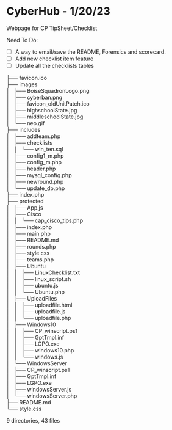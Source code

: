 # CyberHub - 1/20/23
Webpage for CP TipSheet/Checklist

Need To Do: 
- [ ] A way to email/save the README, Forensics and scorecard. 
- [ ] Add new checklist item feature
- [ ] Update all the checklists tables

├── favicon.ico <br />
├── images <br />
│   ├── BoiseSquadronLogo.png <br />
│   ├── cyberban.png <br />
│   ├── favicon_oldUnitPatch.ico <br />
│   ├── highschoolState.jpg <br />
│   ├── middleschoolState.jpg <br />
│   └── neo.gif <br />
├── includes <br />
│   ├── addteam.php <br />
│   ├── checklists <br />
│   │   └── win_ten.sql <br />
│   ├── config1_m.php <br />
│   ├── config_m.php <br />
│   ├── header.php <br />
│   ├── mysql_config.php <br />
│   ├── newround.php <br />
│   └── update_db.php <br />
├── index.php <br />
├── protected <br />
│   ├── App.js <br />
│   ├── Cisco <br />
│   │   └── cap_cisco_tips.php <br />
│   ├── index.php <br />
│   ├── main.php <br />
│   ├── README.md <br />
│   ├── rounds.php <br />
│   ├── style.css <br />
│   ├── teams.php <br />
│   ├── Ubuntu <br />
│   │   ├── LinuxChecklist.txt <br />
│   │   ├── linux_script.sh <br />
│   │   ├── ubuntu.js <br />
│   │   └── Ubuntu.php <br />
│   ├── UploadFiles <br />
│   │   ├── uploadfile.html <br />
│   │   ├── uploadfile.js <br />
│   │   └── uploadfile.php <br />
│   ├── Windows10 <br />
│   │   ├── CP_winscript.ps1 <br />
│   │   ├── GptTmpl.inf <br />
│   │   ├── LGPO.exe <br />
│   │   ├── windows10.php <br />
│   │   └── windows.js <br />
│   └── WindowsServer <br />
│       ├── CP_winscript.ps1 <br />
│       ├── GptTmpl.inf <br />
│       ├── LGPO.exe <br />
│       ├── windowsServer.js <br />
│       └── windowsServer.php <br />
├── README.md <br />
└── style.css <br />

9 directories, 43 files
